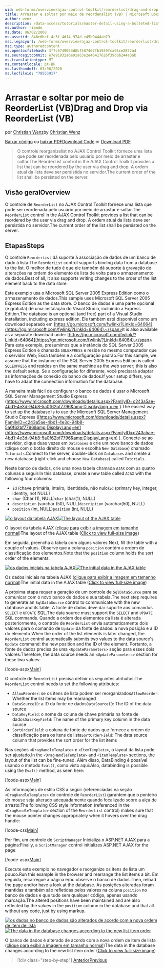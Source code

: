 ```yaml
---
uid: web-forms/overview/ajax-control-toolkit/reorderlist/drag-and-drop-via-reorderlist-vb
title: Arrastar e soltar por meio de reordenalist (VB) | Microsoft Docs
author: wenz
description: /data-access/tutorials/master-detail-using-a-bulleted-list-of-master-records-with-a-details-datalist-vb
ms.author: riande
ms.date: 06/02/2008
ms.assetid: 848e6bcf-4c3f-4d14-974d-e45b9444ab79
msc.legacyurl: /web-forms/overview/ajax-control-toolkit/reorderlist/drag-and-drop-via-reorderlist-vb
msc.type: authoredcontent
ms.openlocfilehash: 3f7c5749053d8bf587467fb1939fca05ce2872a4
ms.sourcegitcommit: e7e91932a6e91a63e2e46417626f39d6b244a3ab
ms.translationtype: MT
ms.contentlocale: pt-BR
ms.lasthandoff: 03/06/2020
ms.locfileid: "78553917"
---
```

# <a name="drag-and-drop-via-reorderlist-vb"></a><span data-ttu-id="5f121-103">Arrastar e soltar por meio de ReorderList (VB)</span><span class="sxs-lookup"><span data-stu-id="5f121-103">Drag and Drop via ReorderList (VB)</span></span>

<span data-ttu-id="5f121-104">por [Christian Wenz](https://github.com/wenz)</span><span class="sxs-lookup"><span data-stu-id="5f121-104">by [Christian Wenz](https://github.com/wenz)</span></span>

<span data-ttu-id="5f121-105">[Baixar código](https://download.microsoft.com/download/9/3/f/93f8daea-bebd-4821-833b-95205389c7d0/ReorderList5.vb.zip) ou [baixar PDF](https://download.microsoft.com/download/2/d/c/2dc10e34-6983-41d4-9c08-f78f5387d32b/reorderlist5VB.pdf)</span><span class="sxs-lookup"><span data-stu-id="5f121-105">[Download Code](https://download.microsoft.com/download/9/3/f/93f8daea-bebd-4821-833b-95205389c7d0/ReorderList5.vb.zip) or [Download PDF](https://download.microsoft.com/download/2/d/c/2dc10e34-6983-41d4-9c08-f78f5387d32b/reorderlist5VB.pdf)</span></span>

> <span data-ttu-id="5f121-106">O controle reorganizelist no AJAX Control Toolkit fornece uma lista que pode ser reordenada pelo usuário por meio de arrastar e soltar.</span><span class="sxs-lookup"><span data-stu-id="5f121-106">The ReorderList control in the AJAX Control Toolkit provides a list that can be reordered by the user via drag and drop.</span></span> <span data-ttu-id="5f121-107">A ordem atual da lista deve ser persistida no servidor.</span><span class="sxs-lookup"><span data-stu-id="5f121-107">The current order of the list shall be persisted on the server.</span></span>

## <a name="overview"></a><span data-ttu-id="5f121-108">Visão geral</span><span class="sxs-lookup"><span data-stu-id="5f121-108">Overview</span></span>

<span data-ttu-id="5f121-109">O controle de `ReorderList` no AJAX Control Toolkit fornece uma lista que pode ser reordenada pelo usuário por meio de arrastar e soltar.</span><span class="sxs-lookup"><span data-stu-id="5f121-109">The `ReorderList` control in the AJAX Control Toolkit provides a list that can be reordered by the user via drag and drop.</span></span> <span data-ttu-id="5f121-110">A ordem atual da lista deve ser persistida no servidor.</span><span class="sxs-lookup"><span data-stu-id="5f121-110">The current order of the list shall be persisted on the server.</span></span>

## <a name="steps"></a><span data-ttu-id="5f121-111">Etapas</span><span class="sxs-lookup"><span data-stu-id="5f121-111">Steps</span></span>

<span data-ttu-id="5f121-112">O controle `ReorderList` dá suporte à associação de dados de um banco de dado à lista.</span><span class="sxs-lookup"><span data-stu-id="5f121-112">The `ReorderList` control supports binding data from a database to the list.</span></span> <span data-ttu-id="5f121-113">O melhor de tudo é que ele também dá suporte à gravação de alterações na ordem do elemento de lista de volta para o armazenamento de dados.</span><span class="sxs-lookup"><span data-stu-id="5f121-113">Best of all, it also supports writing changes to the order of the list element back to the data store.</span></span>

<span data-ttu-id="5f121-114">Este exemplo usa o Microsoft SQL Server 2005 Express Edition como o armazenamento de dados.</span><span class="sxs-lookup"><span data-stu-id="5f121-114">This sample uses Microsoft SQL Server 2005 Express Edition as the data store.</span></span> <span data-ttu-id="5f121-115">O banco de dados é uma parte opcional (e gratuita) de uma instalação do Visual Studio, incluindo a Express Edition.</span><span class="sxs-lookup"><span data-stu-id="5f121-115">The database is an optional (and free) part of a Visual Studio installation, including express edition.</span></span> <span data-ttu-id="5f121-116">Ele também está disponível como um download separado em [https://go.microsoft.com/fwlink/?LinkId=64064](https://go.microsoft.com/fwlink/?LinkId=64064).</span><span class="sxs-lookup"><span data-stu-id="5f121-116">It is also available as a separate download under [https://go.microsoft.com/fwlink/?LinkId=64064](https://go.microsoft.com/fwlink/?LinkId=64064).</span></span> <span data-ttu-id="5f121-117">Para este exemplo, presumimos que a instância do SQL Server 2005 Express Edition é chamada `SQLEXPRESS` e reside no mesmo computador que o servidor Web; Essa também é a configuração padrão.</span><span class="sxs-lookup"><span data-stu-id="5f121-117">For this sample, we assume that the instance of the SQL Server 2005 Express Edition is called `SQLEXPRESS` and resides on the same machine as the web server; this is also the default setup.</span></span> <span data-ttu-id="5f121-118">Se a configuração for diferente, você precisará adaptar as informações de conexão do banco de dados.</span><span class="sxs-lookup"><span data-stu-id="5f121-118">If your setup differs, you have to adapt the connection information for the database.</span></span>

<span data-ttu-id="5f121-119">A maneira mais fácil de configurar o banco de dados é usar o Microsoft SQL Server Management Studio Express ([https://www.microsoft.com/downloads/details.aspx?FamilyID=c243a5ae-4bd1-4e3d-94b8-5a0f62bf7796&amp;D isplaylang = en](https://www.microsoft.com/downloads/details.aspx?FamilyID=c243a5ae-4bd1-4e3d-94b8-5a0f62bf7796&amp;DisplayLang=en) ).</span><span class="sxs-lookup"><span data-stu-id="5f121-119">The easiest way to set up the database is to use the Microsoft SQL Server Management Studio Express ([https://www.microsoft.com/downloads/details.aspx?FamilyID=c243a5ae-4bd1-4e3d-94b8-5a0f62bf7796&amp;DisplayLang=en](https://www.microsoft.com/downloads/details.aspx?FamilyID=c243a5ae-4bd1-4e3d-94b8-5a0f62bf7796&amp;DisplayLang=en) ).</span></span> <span data-ttu-id="5f121-120">Conecte-se ao servidor, clique duas vezes em `Databases` e crie um novo banco de dados (clique com o botão direito do mouse e escolha `New Database`) chamado `Tutorials`.</span><span class="sxs-lookup"><span data-stu-id="5f121-120">Connect to the server, double-click on `Databases` and create a new database (right-click and choose `New Database`) called `Tutorials`.</span></span>

<span data-ttu-id="5f121-121">Neste banco de dados, crie uma nova tabela chamada `AJAX` com as quatro colunas a seguir:</span><span class="sxs-lookup"><span data-stu-id="5f121-121">In this database, create a new table called `AJAX` with the following four columns:</span></span>

- <span data-ttu-id="5f121-122">`id` (chave primária, inteiro, identidade, não nulo)</span><span class="sxs-lookup"><span data-stu-id="5f121-122">`id` (primary key, integer, identity, not NULL)</span></span>
- <span data-ttu-id="5f121-123">`char` (Char (1), NULL)</span><span class="sxs-lookup"><span data-stu-id="5f121-123">`char` (char(1), NULL)</span></span>
- <span data-ttu-id="5f121-124">`description` (varchar (50), NULL)</span><span class="sxs-lookup"><span data-stu-id="5f121-124">`description` (varchar(50), NULL)</span></span>
- <span data-ttu-id="5f121-125">`position` (int, NULL)</span><span class="sxs-lookup"><span data-stu-id="5f121-125">`position` (int, NULL)</span></span>

<span data-ttu-id="5f121-126">[![o layout da tabela AJAX](drag-and-drop-via-reorderlist-vb/_static/image2.png)](drag-and-drop-via-reorderlist-vb/_static/image1.png)</span><span class="sxs-lookup"><span data-stu-id="5f121-126">[![The layout of the AJAX table](drag-and-drop-via-reorderlist-vb/_static/image2.png)](drag-and-drop-via-reorderlist-vb/_static/image1.png)</span></span>

<span data-ttu-id="5f121-127">O layout da tabela AJAX ([clique para exibir a imagem em tamanho normal](drag-and-drop-via-reorderlist-vb/_static/image3.png))</span><span class="sxs-lookup"><span data-stu-id="5f121-127">The layout of the AJAX table ([Click to view full-size image](drag-and-drop-via-reorderlist-vb/_static/image3.png))</span></span>

<span data-ttu-id="5f121-128">Em seguida, preencha a tabela com alguns valores.</span><span class="sxs-lookup"><span data-stu-id="5f121-128">Next, fill the table with a couple of values.</span></span> <span data-ttu-id="5f121-129">Observe que a coluna `position` contém a ordem de classificação dos elementos.</span><span class="sxs-lookup"><span data-stu-id="5f121-129">Note that the `position` column holds the sort order of the elements.</span></span>

<span data-ttu-id="5f121-130">[![os dados iniciais na tabela AJAX](drag-and-drop-via-reorderlist-vb/_static/image5.png)](drag-and-drop-via-reorderlist-vb/_static/image4.png)</span><span class="sxs-lookup"><span data-stu-id="5f121-130">[![The initial data in the AJAX table](drag-and-drop-via-reorderlist-vb/_static/image5.png)](drag-and-drop-via-reorderlist-vb/_static/image4.png)</span></span>

<span data-ttu-id="5f121-131">Os dados iniciais na tabela AJAX ([clique para exibir a imagem em tamanho normal](drag-and-drop-via-reorderlist-vb/_static/image6.png))</span><span class="sxs-lookup"><span data-stu-id="5f121-131">The initial data in the AJAX table ([Click to view full-size image](drag-and-drop-via-reorderlist-vb/_static/image6.png))</span></span>

<span data-ttu-id="5f121-132">A próxima etapa requer a geração de um controle de `SqlDataSource` para se comunicar com o novo banco de dados e sua tabela.</span><span class="sxs-lookup"><span data-stu-id="5f121-132">The next step requires to generate an `SqlDataSource` control to communicate with the new database and its table.</span></span> <span data-ttu-id="5f121-133">A fonte de dados deve dar suporte aos comandos `SELECT` e `UPDATE` SQL.</span><span class="sxs-lookup"><span data-stu-id="5f121-133">The data source must support the `SELECT` and `UPDATE` SQL commands.</span></span> <span data-ttu-id="5f121-134">Quando a ordem dos elementos da lista é alterada posteriormente, o controle de `ReorderList` envia automaticamente dois valores para o comando de `Update` da fonte de dados: a nova posição e a ID do elemento.</span><span class="sxs-lookup"><span data-stu-id="5f121-134">When the order of the list elements is later changed, the `ReorderList` control automatically submits two values to the data source's `Update` command: the new position and the ID of the element.</span></span> <span data-ttu-id="5f121-135">Portanto, a fonte de dados precisa de uma `<UpdateParameters>` seção para esses dois valores:</span><span class="sxs-lookup"><span data-stu-id="5f121-135">Therefore, the data source needs an `<UpdateParameters>` section for these two values:</span></span>

[!code-aspx[Main](drag-and-drop-via-reorderlist-vb/samples/sample1.aspx)]

<span data-ttu-id="5f121-136">O controle de `ReorderList` precisa definir os seguintes atributos:</span><span class="sxs-lookup"><span data-stu-id="5f121-136">The `ReorderList` control needs to set the following attributes:</span></span>

- <span data-ttu-id="5f121-137">`AllowReorder`: se os itens de lista podem ser reorganizados</span><span class="sxs-lookup"><span data-stu-id="5f121-137">`AllowReorder`: Whether the list items may be rearranged</span></span>
- <span data-ttu-id="5f121-138">`DataSourceID`: a ID da fonte de dados</span><span class="sxs-lookup"><span data-stu-id="5f121-138">`DataSourceID`: The ID of the data source</span></span>
- <span data-ttu-id="5f121-139">`DataKeyField`: o nome da coluna de chave primária na fonte de dados</span><span class="sxs-lookup"><span data-stu-id="5f121-139">`DataKeyField`: The name of the primary key column in the data source</span></span>
- <span data-ttu-id="5f121-140">`SortOrderField`: a coluna de fonte de dados que fornece a ordem de classificação para os itens de lista</span><span class="sxs-lookup"><span data-stu-id="5f121-140">`SortOrderField`: The data source column that provides the sort order for the list items</span></span>

<span data-ttu-id="5f121-141">Nas seções `<DragHandleTemplate>` e `<ItemTemplate>`, o layout da lista pode ser ajustado.</span><span class="sxs-lookup"><span data-stu-id="5f121-141">In the `<DragHandleTemplate>` and `<ItemTemplate>` sections, the layout of the list can be fine-tuned.</span></span> <span data-ttu-id="5f121-142">Além disso, DataBinding é possível usando o método `Eval()`, como visto aqui:</span><span class="sxs-lookup"><span data-stu-id="5f121-142">Also, databinding is possible using the `Eval()` method, as seen here:</span></span>

[!code-aspx[Main](drag-and-drop-via-reorderlist-vb/samples/sample2.aspx)]

<span data-ttu-id="5f121-143">As informações de estilo CSS a seguir (referenciadas na seção `<DragHandleTemplate>` do controle de `ReorderList`) garantem que o ponteiro do mouse seja alterado adequadamente quando focalizado sobre a alça de arrasto:</span><span class="sxs-lookup"><span data-stu-id="5f121-143">The following CSS style information (referenced in the `<DragHandleTemplate>` section of the `ReorderList` control) makes sure that the mouse pointer changes appropriately when it hovers over the drag handle:</span></span>

[!code-css[Main](drag-and-drop-via-reorderlist-vb/samples/sample3.css)]

<span data-ttu-id="5f121-144">Por fim, um controle de `ScriptManager` Inicializa o ASP.NET AJAX para a página:</span><span class="sxs-lookup"><span data-stu-id="5f121-144">Finally, a `ScriptManager` control initializes ASP.NET AJAX for the page:</span></span>

[!code-aspx[Main](drag-and-drop-via-reorderlist-vb/samples/sample4.aspx)]

<span data-ttu-id="5f121-145">Execute este exemplo no navegador e reorganize os itens de lista um pouco.</span><span class="sxs-lookup"><span data-stu-id="5f121-145">Run this example in the browser and rearrange the list items a bit.</span></span> <span data-ttu-id="5f121-146">Em seguida, recarregue a página e/ou observe o banco de dados.</span><span class="sxs-lookup"><span data-stu-id="5f121-146">Then, reload the page and/or have a look at the database.</span></span> <span data-ttu-id="5f121-147">As posições alteradas foram mantidas e também são refletidas pelos valores na coluna `position` no banco de dados e que tudo sem qualquer código, apenas usando marcação.</span><span class="sxs-lookup"><span data-stu-id="5f121-147">The altered positions have been maintained and are also reflected by the values in the `position` column in the database and that all without any code, just by using markup.</span></span>

<span data-ttu-id="5f121-148">[![os dados no banco de dados são alterados de acordo com a nova ordem de item de lista](drag-and-drop-via-reorderlist-vb/_static/image8.png)](drag-and-drop-via-reorderlist-vb/_static/image7.png)</span><span class="sxs-lookup"><span data-stu-id="5f121-148">[![The data in the database changes according to the new list item order](drag-and-drop-via-reorderlist-vb/_static/image8.png)](drag-and-drop-via-reorderlist-vb/_static/image7.png)</span></span>

<span data-ttu-id="5f121-149">O banco de dados é alterado de acordo com a nova ordem de item de lista ([clique para exibir a imagem em tamanho normal](drag-and-drop-via-reorderlist-vb/_static/image9.png))</span><span class="sxs-lookup"><span data-stu-id="5f121-149">The data in the database changes according to the new list item order ([Click to view full-size image](drag-and-drop-via-reorderlist-vb/_static/image9.png))</span></span>

> [!div class="step-by-step"]
> [<span data-ttu-id="5f121-150">Anterior</span><span class="sxs-lookup"><span data-stu-id="5f121-150">Previous</span></span>](using-postbacks-with-reorderlist-vb.md)

